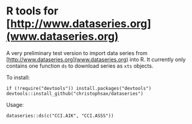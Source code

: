 R tools for [http://www.dataseries.org](www.dataseries.org)
===========================================================

A very preliminary test version to import data series from
[http://www.dataseries.org](www.dataseries.org) into R. It currently only contains
one function `ds` to download series as `xts` objects.

To install:

    if (!require("devtools")) install.packages("devtools")
    devtools::install_github("christophsax/dataseries")

Usage:

    dataseries::ds(c("CCI.AIK", "CCI.ASSS"))

